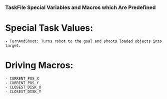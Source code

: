 ### TaskFile Special Variables and Macros which Are Predefined ###

# Special Task Values:
    - TurnAndShoot: Turns robot to the goal and shoots loaded objects into target.

# Driving Macros:
    - CURRENT_POS_X
    - CURRENT_POS_Y
    - CLOSEST_DISK_X
    - CLOSEST_DISK_Y